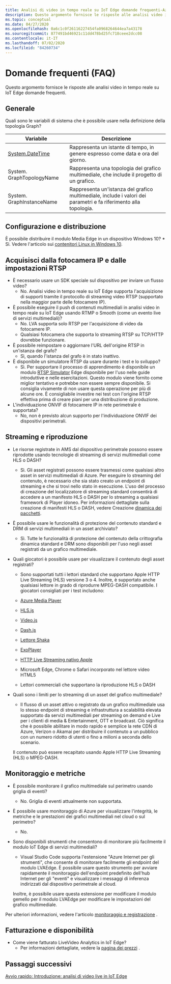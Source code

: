 ```yaml
---
title: Analisi di video in tempo reale su IoT Edge domande frequenti-Azure
description: Questo argomento fornisce le risposte alle analisi video in tempo reale su IoT Edge domande frequenti.
ms.topic: conceptual
ms.date: 04/27/2020
ms.openlocfilehash: 0a6c1c0f26116227454fa0968264644ea7a43178
ms.sourcegitcommit: 877491bd46921c11dd478bd25fc718ceee2dcc08
ms.contentlocale: it-IT
ms.lasthandoff: 07/02/2020
ms.locfileid: "84260734"
---
```

# <a name="frequently-asked-questions-faqs"></a>Domande frequenti (FAQ)

Questo argomento fornisce le risposte alle analisi video in tempo reale su IoT Edge domande frequenti.

## <a name="general"></a>Generale

Quali sono le variabili di sistema che è possibile usare nella definizione della topologia Graph?

|Variabile   |Descrizione|
|---|---|
|[System.DateTime](https://docs.microsoft.com/dotnet/framework/data/adonet/sql/linq/system-datetime-methods)|Rappresenta un istante di tempo, in genere espresso come data e ora del giorno.|
|System. GraphTopologyName   |Rappresenta una topologia del grafico multimediale, che include il progetto di un grafico.|
|System. GraphInstanceName|  Rappresenta un'istanza del grafico multimediale, include i valori dei parametri e fa riferimento alla topologia.|

## <a name="configuration-and-deployment"></a>Configurazione e distribuzione

È possibile distribuire il modulo Media Edge in un dispositivo Windows 10?
    * Sì. Vedere l'articolo sui [contenitori Linux in Windows 10](https://docs.microsoft.com/virtualization/windowscontainers/deploy-containers/linux-containers).

## <a name="capture-from-ip-camera-and-rtsp-settings"></a>Acquisisci dalla fotocamera IP e dalle impostazioni RTSP

* È necessario usare un SDK speciale sul dispositivo per inviare un flusso video?
    * No. Analisi video in tempo reale su IoT Edge supporta l'acquisizione di supporti tramite il protocollo di streaming video RTSP (supportato nella maggior parte delle fotocamere IP).
* È possibile eseguire il push di contenuti multimediali in analisi video in tempo reale su IoT Edge usando RTMP o Smooth (come un evento live di servizi multimediali)?
    * No. LVA supporta solo RTSP per l'acquisizione di video da fotocamere IP.
    * Qualsiasi fotocamera che supporta lo streaming RTSP su TCP/HTTP dovrebbe funzionare. 
* È possibile reimpostare o aggiornare l'URL dell'origine RTSP in un'istanza del grafo?
    * Sì, quando l'istanza del grafo è in stato inattivo.  
* È disponibile un simulatore RTSP da usare durante i test e lo sviluppo?
    * Sì. Per supportare il processo di apprendimento è disponibile un modulo [RTSP Simulator](https://github.com/Azure/live-video-analytics/tree/master/utilities/rtspsim-live555) Edge disponibile per l'uso nelle guide introduttive e nelle esercitazioni. Questo modulo viene fornito come miglior tentativo e potrebbe non essere sempre disponibile. Si consiglia vivamente di non usare questa operazione per più di alcune ore. È consigliabile investire nei test con l'origine RTSP effettiva prima di creare piani per una distribuzione di produzione.
* L'individuazione ONVIF di fotocamere IP in rete perimetrale è supportata?
    * No, non è previsto alcun supporto per l'individuazione ONVIF dei dispositivi perimetrali.

## <a name="streaming-and-playback"></a>Streaming e riproduzione

* Le risorse registrate in AMS dal dispositivo perimetrale possono essere riprodotte usando tecnologie di streaming di servizi multimediali come HLS o DASH?
    * Sì. Gli asset registrati possono essere trasmessi come qualsiasi altro asset in servizi multimediali di Azure. Per eseguire lo streaming del contenuto, è necessario che sia stato creato un endpoint di streaming e che si trovi nello stato in esecuzione. L'uso del processo di creazione del localizzatore di streaming standard consentirà di accedere a un manifesto HLS o DASH per lo streaming a qualsiasi framework di Player idoneo. Per informazioni dettagliate sulla creazione di manifesti HLS o DASH, vedere Creazione [dinamica dei pacchetti](../latest/dynamic-packaging-overview.md).
* È possibile usare le funzionalità di protezione del contenuto standard e DRM di servizi multimediali in un asset archiviato?
    * Sì. Tutte le funzionalità di protezione del contenuto della crittografia dinamica standard e DRM sono disponibili per l'uso negli asset registrati da un grafico multimediale.
* Quali giocatori è possibile usare per visualizzare il contenuto degli asset registrati?
   * Sono supportati tutti i lettori standard che supportano Apple HTTP Live Streaming (HLS) versione 3 o 4. Inoltre, è supportato anche qualsiasi lettore in grado di riprodurre MPEG-DASH compatibile.
    I giocatori consigliati per i test includono:

    * [Azure Media Player](../latest/use-azure-media-player.md)
    * [HLS.js](https://hls-js.netlify.app/demo/)
    * [Video.js](https://videojs.com/)
    * [Dash.js](https://github.com/Dash-Industry-Forum/dash.js/wiki)
    * [Lettore Shaka](https://github.com/google/shaka-player)
    * [ExoPlayer](https://github.com/google/ExoPlayer)
    * [HTTP Live Streaming nativo Apple](https://developer.apple.com/streaming/)
    * Microsoft Edge, Chrome o Safari incorporato nel lettore video HTML5
    * Lettori commerciali che supportano la riproduzione HLS o DASH
* Quali sono i limiti per lo streaming di un asset del grafico multimediale?
    * Il flusso di un asset attivo o registrato da un grafico multimediale usa lo stesso endpoint di streaming e infrastruttura a scalabilità elevata supportato da servizi multimediali per streaming on demand e Live per i clienti di media & Entertainment, OTT e broadcast. Ciò significa che è possibile abilitare in modo rapido e semplice la rete CDN di Azure, Verizon o Akamai per distribuire il contenuto a un pubblico con un numero ridotto di utenti o fino a milioni a seconda dello scenario.

    Il contenuto può essere recapitato usando Apple HTTP Live Streaming (HLS) o MPEG-DASH.

## <a name="monitoring-and-metrics"></a>Monitoraggio e metriche

* È possibile monitorare il grafico multimediale sul perimetro usando griglia di eventi?
    * No. Griglia di eventi attualmente non supportata.
* È possibile usare monitoraggio di Azure per visualizzare l'integrità, le metriche e le prestazioni dei grafici multimediali nel cloud o sul perimetro?
    * No.
* Sono disponibili strumenti che consentono di monitorare più facilmente il modulo IoT Edge di servizi multimediali?
    * Visual Studio Code supporta l'estensione "Azure Internet per gli strumenti", che consente di monitorare facilmente gli endpoint del modulo LVAEdge. È possibile usare questo strumento per avviare rapidamente il monitoraggio dell'endpoint predefinito dell'hub Internet per gli "eventi" e visualizzare i messaggi di inferenza indirizzati dal dispositivo perimetrale al cloud. 

    Inoltre, è possibile usare questa estensione per modificare il modulo gemello per il modulo LVAEdge per modificare le impostazioni del grafico multimediale.

Per ulteriori informazioni, vedere l'articolo [monitoraggio e registrazione](monitoring-logging.md) .

## <a name="billing-and-availability"></a>Fatturazione e disponibilità

* Come viene fatturato LiveVideo Analytics in IoT Edge?
    * Per informazioni dettagliate, vedere la [pagina dei prezzi](https://azure.microsoft.com/pricing/details/media-services/) .

## <a name="next-steps"></a>Passaggi successivi

[Avvio rapido: Introduzione: analisi di video live in IoT Edge](get-started-detect-motion-emit-events-quickstart.md)
